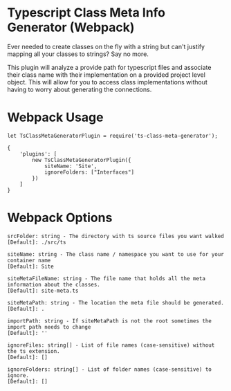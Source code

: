 # Typescript Class Meta Info Generator (Webpack)

Ever needed to create classes on the fly with a string but can't justify mapping all your classes to strings? Say no more.

This plugin will analyze a provide path for typescript files and associate their class name with their implementation on a provided project level object.
This will allow for you to access class implementations without having to worry about generating the connections.

Webpack Usage
=============

```
let TsClassMetaGeneratorPlugin = require('ts-class-meta-generator');

{
	'plugins': [
		new TsClassMetaGeneratorPlugin({
			siteName: 'Site',
			ignoreFolders: ["Interfaces"]
		})
	]
}
```

Webpack Options
===============
```
srcFolder: string - The directory with ts source files you want walked
[Default]: ./src/ts

siteName: string - The class name / namespace you want to use for your container name
[Default]: Site

siteMetaFileName: string - The file name that holds all the meta information about the classes.
[Default]: site-meta.ts

siteMetaPath: string - The location the meta file should be generated.
[Default]: .

importPath: string - If siteMetaPath is not the root sometimes the import path needs to change
[Default]: ''

ignoreFiles: string[] - List of file names (case-sensitive) without the ts extension.
[Default]: []

ignoreFolders: string[] - List of folder names (case-sensitive) to ignore.
[Default]: []
```